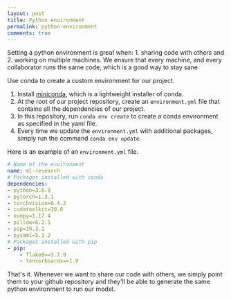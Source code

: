 ```yaml
---
layout: post
title: Python environment
permalink: python-environment
comments: true
---
```


Setting a python environment is great when: 1. sharing code with others and 2. working on multiple machines. We ensure 
that every machine, and every collaborator runs the same code, which is a good way to stay sane.

Use conda to create a custom environment for our project. 

1. Install [miniconda](https://docs.conda.io/en/latest/miniconda.html), which is a lightweight installer of conda.
2. At the root of our project repository, create an `environment.yml` file that contains all the dependencies of our
project. 
3. In this repository, run `conda env create` to create a conda environment as specified in the yaml file.
4. Every time we update the `environment.yml` with additional packages, simply run the command `conda env update`.


Here is an example of an `environment.yml` file.
```yaml
# Name of the environment
name: ml-research
# Packages installed with conda
dependencies:
- python=3.6.9
- pytorch=1.3.1
- torchvision=0.4.2
- cudatoolkit=10.0
- numpy=1.17.4
- pillow=6.2.1
- pip=19.3.1
- pyyaml=5.1.2
# Packages installed with pip
- pip:
    - flake8==3.7.9
    - tensorboardx==1.9
```

That's it. Whenever we want to share our code with others, we simply point them to your github repository and 
they'll be able to generate the same python environment to run our model. 